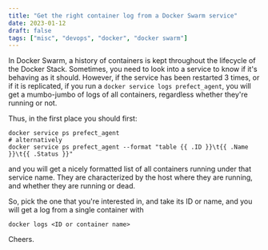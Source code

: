 ```yaml
---
title: "Get the right container log from a Docker Swarm service"
date: 2023-01-12
draft: false
tags: ["misc", "devops", "docker", "docker swarm"]
---
```


In Docker Swarm, a history of containers is kept throughout the lifecycle of the Docker Stack.
Sometimes, you need to look into a service to know if it's behaving as it should.
However, if the service has been restarted 3 times, or if it is replicated, if you run a
`docker service logs prefect_agent`, you will get a mumbo-jumbo of logs of all containers,
regardless whether they're running or not.

Thus, in the first place you should first:

```shell
docker service ps prefect_agent
# alternatively
docker service ps prefect_agent --format "table {{ .ID }}\t{{ .Name }}\t{{ .Status }}"
```

and you will get a nicely formatted list of all containers running under that service name.
They are characterized by the host where they are running, and whether they are running or dead.

So, pick the one that you're interested in, and take its ID or name, and you will get
a log from a single container with

```shell
docker logs <ID or container name>
```

Cheers.

